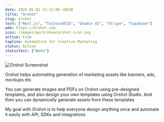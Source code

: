 ```yaml
---
date: 2025-02-01 21:11:00 +0530
title: "Orshot"
slug: orshot
tech: ["Next.js", "TailwindCSS", "Shadcn UI", "Stripe", "Supabase"]
web: https://orshot.com
icon: /images/work/show/orshot-icon.svg
active: true
tagline: Automation for Creative Marketing
status: Active
statusText: ["Beta"]
---
```


![Orshot Screenshot](/images/work/show/orshot-preview.png)

Orshot helps automating generation of marketing assets
like banners, ads, mockups etc.

You can generate Images and PDFs on Orshot using pre-designed
templates, and also design your own templates using Orshot Studio.
And then you can dynamically generate assets from these templates

My goal with Orshot is to help everyone
design anything once and automate it easily
with API, SDKs and integrations
